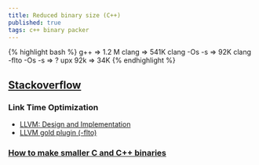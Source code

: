 ```yaml
---
title: Reduced binary size (C++)
published: true
tags: c++ binary packer
---
```

{% highlight bash %}
g++          => 1.2  M
clang        =>   541K
clang -Os -s =>    92K
clang -flto -Os -s => ?
upx 92k      =>    34K
{% endhighlight %}

## [Stackoverflow](https://stackoverflow.com/questions/31354641/c-reduce-library-size-by-excluding-unnecessary-functions-programmatically)

### Link Time Optimization
- [LLVM: Design and Implementation](http://llvm.org/docs/LinkTimeOptimization.html)
- [LLVM gold plugin (-flto)](http://llvm.org/docs/GoldPlugin.html)

### [How to make smaller C and C++ binaries ](https://ptspts.blogspot.fr/2013/12/how-to-make-smaller-c-and-c-binaries.html)
